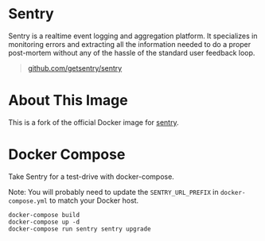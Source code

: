 # Sentry

Sentry is a realtime event logging and aggregation platform. It specializes in monitoring errors and extracting all the information needed to do a proper post-mortem without any of the hassle of the standard user feedback loop.

> [github.com/getsentry/sentry](https://github.com/getsentry/sentry)

# About This Image

This is a fork of the official Docker image for [sentry](https://registry.hub.docker.com/_/sentry/).

# Docker Compose

Take Sentry for a test-drive with docker-compose.

Note: You will probably need to update the `SENTRY_URL_PREFIX` in `docker-compose.yml` to match your Docker host.

```
docker-compose build
docker-compose up -d
docker-compose run sentry sentry upgrade
```
